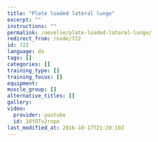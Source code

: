 ```yaml
---
title: "Plate loaded lateral lunge"
excerpt: ""
instructions: ""
permalink: /oevelse/plate-loaded-lateral-lunge/
redirect_from: /node/722
id: 722
language: da
tags: []
categories: []
training_type: [] 
training_focus: []
equipment:
muscle_group: []
alternative_titles: []
gallery:
video:
  provider: youtube
  id: 10YOTv2rnpo
last_modified_at: 2016-10-17T21:20:10Z
---
```


